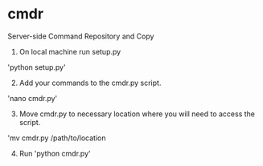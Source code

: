 # cmdr
Server-side Command Repository and Copy

1) On local machine run setup.py

'python setup.py'


2) Add your commands to the cmdr.py script.

'nano cmdr.py'


3) Move cmdr.py to necessary location where you will need to access the script.

'mv cmdr.py /path/to/location


4) Run 'python cmdr.py'

